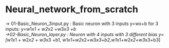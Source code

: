 # Neural_network_from_scratch


-> 01-Basic_Neuron_3input.py : Basic neuron with 3 inputs y=wx+b for 3 inputs: y=w1*x1 + w2*x2 +w3*x3 +b                         
->02-Basic_Neuron_layer.py : Neuron with 4 inputs with 3 different bias 
                              y= [w1*x1 + w2*x2 + w3*x3 +b1, w1*x1+w2*x2+w3*x3+b2,w1*x1+w2*x2+w3*x3+b3] 
